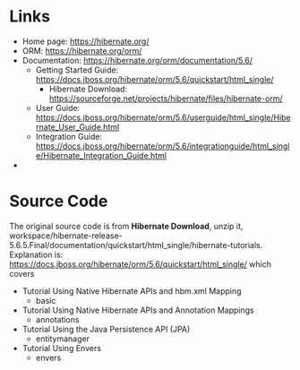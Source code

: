 # Links
* Home page: https://hibernate.org/
* ORM: https://hibernate.org/orm/
* Documentation: https://hibernate.org/orm/documentation/5.6/ 
    - Getting Started Guide: https://docs.jboss.org/hibernate/orm/5.6/quickstart/html_single/
        + Hibernate Download: https://sourceforge.net/projects/hibernate/files/hibernate-orm/
    - User Guide: https://docs.jboss.org/hibernate/orm/5.6/userguide/html_single/Hibernate_User_Guide.html
    - Integration Guide: https://docs.jboss.org/hibernate/orm/5.6/integrationguide/html_single/Hibernate_Integration_Guide.html
*     

# Source Code
The original source code is from **Hibernate Download**, unzip it, workspace/hibernate-release-5.6.5.Final/documentation/quickstart/html_single/hibernate-tutorials. Explanation is: https://docs.jboss.org/hibernate/orm/5.6/quickstart/html_single/ which covers 

* Tutorial Using Native Hibernate APIs and hbm.xml Mapping
    - basic
* Tutorial Using Native Hibernate APIs and Annotation Mappings
    - annotations
* Tutorial Using the Java Persistence API (JPA)
    - entitymanager
* Tutorial Using Envers
    - envers

    

